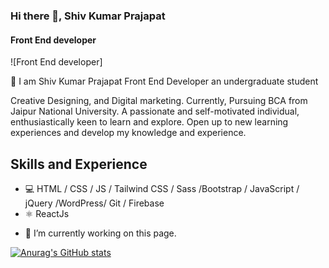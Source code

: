 ### Hi there 👋, Shiv Kumar Prajapat
#### Front End developer

![Front End developer]

🌱 I am Shiv Kumar Prajapat Front End Developer an undergraduate student 

Creative Designing,
and Digital marketing. Currently, Pursuing BCA from Jaipur National University. A passionate and self-motivated individual, enthusiastically keen to learn and explore. Open up to new learning experiences and develop my knowledge and experience. 

## Skills and Experience
* 💻 HTML / CSS / JS / Tailwind CSS / Sass /Bootstrap / JavaScript / jQuery /WordPress/ Git / Firebase
* ⚛️ ReactJs



- 🔭 I’m currently working on this page. 

[![Anurag's GitHub stats](https://github-readme-stats.vercel.app/api?username=shivkumarprajapat)](https://github.com/shivkumarprajapat/github-readme-stats)
